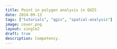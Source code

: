 ```yaml
---
title: Point in polygon analysis in QGIS
date: 2024-09-13
tags: ["tutorials", "qgis", "spatial-analysis"]
image: cover.png
layout: single2
draft: true
description: Competency.
---
```


